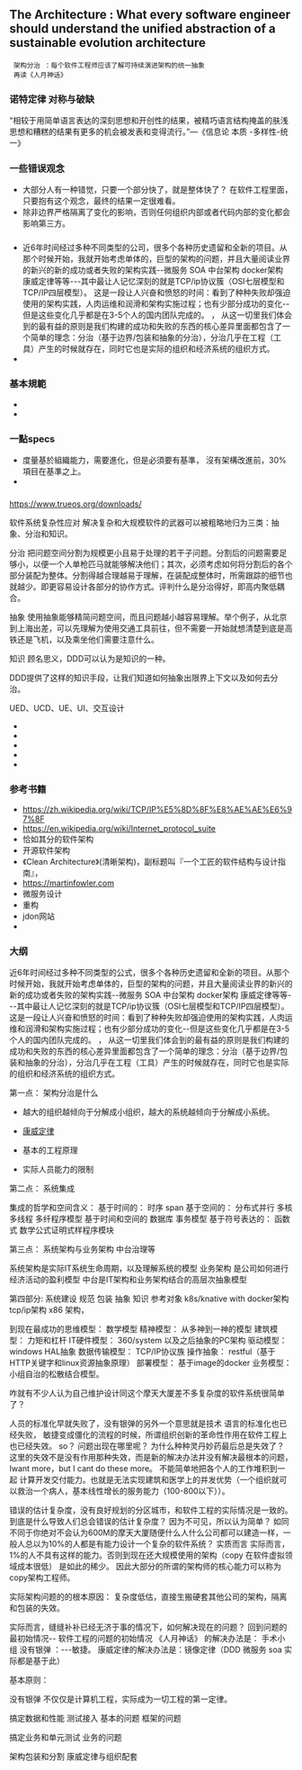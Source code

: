 ##  The Architecture : What every software engineer should understand the unified abstraction of a sustainable evolution architecture
     架构分治 ：每个软件工程师应该了解可持续演进架构的统一抽象
     再读《人月神话》
### 诺特定律 对称与破缺

“相较于用简单语言表达的深刻思想和开创性的结果，被精巧语言结构掩盖的肤浅思想和糟糕的结果有更多的机会被发表和变得流行。”—《信息论 本质 -多样性-统一》

### 一些错误观念
+ 大部分人有一种错觉，只要一个部分快了，就是整体快了？ 在软件工程里面，只要抱有这个观念，最终的结果一定很难看。
+ 除非边界严格隔离了变化的影响，否则任何组织内部或者代码内部的变化都会影响第三方。
### 
   + 近6年时间经过多种不同类型的公司，很多个各种历史遗留和全新的项目。从那个时候开始，我就开始考虑单体的，巨型的架构的问题，并且大量阅读业界的新兴的新的成功或者失败的架构实践--微服务 SOA  中台架构 docker架构 康威定律等等---其中最让人记忆深刻的就是TCP/ip协议簇（OSI七层模型和TCP/IP四层模型）。 这是一段让人兴奋和愤怒的时间：看到了种种失败却强迫使用的架构实践，人肉运维和润滑和架构实施过程；也有少部分成功的变化--但是这些变化几乎都是在3-5个人的国内团队完成的。
     ，
     从这一切里我们体会到的最有益的原则是我们构建的成功和失败的东西的核心差异里面都包含了一个简单的理念：分治（基于边界/包装和抽象的分治），分治几乎在工程（工具）产生的时候就存在，同时它也是实际的组织和经济系统的组织方式。
   +  

### 基本規範

 +  
 +  
 
###  一點specs
  +  度量基於組織能力，需要進化，但是必須要有基準， 沒有架構改進前，30%項目在基準之上。
  +  

### 
 https://www.trueos.org/downloads/
 
 
 
 软件系统复杂性应对
 解决复杂和大规模软件的武器可以被粗略地归为三类：抽象、分治和知识。
 
 分治 把问题空间分割为规模更小且易于处理的若干子问题。分割后的问题需要足够小，以便一个人单枪匹马就能够解决他们；其次，必须考虑如何将分割后的各个部分装配为整体。分割得越合理越易于理解，在装配成整体时，所需跟踪的细节也就越少。即更容易设计各部分的协作方式。评判什么是分治得好，即高内聚低耦合。
 
 抽象 使用抽象能够精简问题空间，而且问题越小越容易理解。举个例子，从北京到上海出差，可以先理解为使用交通工具前往，但不需要一开始就想清楚到底是高铁还是飞机，以及乘坐他们需要注意什么。
 
 知识 顾名思义，DDD可以认为是知识的一种。
 
 DDD提供了这样的知识手段，让我们知道如何抽象出限界上下文以及如何去分治。
 
 UED、UCD、UE、UI、交互设计
 
 +  
 +  
 + 
 + 
 + 
 
 
    
 ###  参考书籍
 
 +  https://zh.wikipedia.org/wiki/TCP/IP%E5%8D%8F%E8%AE%AE%E6%97%8F
 +  https://en.wikipedia.org/wiki/Internet_protocol_suite
 +   恰如其分的软件架构
 +   开源软件架构
 +  《Clean Architecture》(清晰架构)，副标题叫『一个工匠的软件结构与设计指南』，
 +  https://martinfowler.com
 +  微服务设计
 +  重构
 +  jdon网站
 +


### 大纲

近6年时间经过多种不同类型的公式，很多个各种历史遗留和全新的项目。从那个时候开始，我就开始考虑单体的，巨型的架构的问题，并且大量阅读业界的新兴的新的成功或者失败的架构实践--微服务 SOA  中台架构 docker架构 康威定律等等---其中最让人记忆深刻的就是TCP/ip协议簇（OSI七层模型和TCP/IP四层模型）。 这是一段让人兴奋和愤怒的时间：看到了种种失败却强迫使用的架构实践，人肉运维和润滑和架构实施过程；也有少部分成功的变化--但是这些变化几乎都是在3-5个人的国内团队完成的。
，
从这一切里我们体会到的最有益的原则是我们构建的成功和失败的东西的核心差异里面都包含了一个简单的理念：分治（基于边界/包装和抽象的分治），分治几乎在工程（工具）产生的时候就存在，同时它也是实际的组织和经济系统的组织方式。



第一点： 架构分治是什么
  +  越大的组织越倾向于分解成小组织，越大的系统越倾向于分解成小系统。
  + [康威定律](https://en.wikipedia.org/wiki/Conway%27s_law)

  + 基本的工程原理
  + 实际人员能力的限制

第二点： 系统集成

 集成的哲学和空间含义：
   基于时间的： 时序  span 
   基于空间的： 分布式并行  多核 多线程 多纤程序模型
   基于时间和空间的  数据库 事务模型
   基于符号表达的： 函数式 数学公式证明式样程序模块

第三点： 系统架构与业务架构 中台治理等
  
  系统架构是实际IT系统生命周期，以及理解系统的模型
  业务架构 是公司如何进行经济活动的盈利模型
  中台是IT架构和业务架构结合的高层次抽象模型


第四部分:  系统建设 规范 包装 抽象 知识  参考对象 k8s/knative with docker架构   tcp/ip架构  x86 架构， 

到现在最成功的思维模型： 数学模型
            精神模型： 从多神到一神的模型
            建筑模型： 力矩和杠杆
            IT硬件模型： 360/system 以及之后抽象的PC架构
            驱动模型： windows HAL抽象 
            数据传输模型： TCP/IP协议族
            操作抽象： restful（基于HTTP关键字和linux资源抽象原理）
            部署模型： 基于image的docker
            业务模型： 小组自治的松散结合模型。

咋就有不少人认为自己维护设计同这个摩天大厦差不多复杂度的软件系统很简单了？

   人员的标准化早就失败了，没有银弹的另外一个意思就是技术 语言的标准化也已经失败， 敏捷变成僵化的流程的时候，所谓组织创新的革命性作用在软件工程上也已经失效。 so？  问题出现在哪里呢？ 为什么种种灵丹妙药最后总是失效了？
 这里的失效不是没有作用那种失效，而是新的解决办法并没有解决最根本的问题， Iwant more，but I cant do these more。 不能简单地把各个人的工作堆积到一起 计算开发交付能力。也就是无法实现建筑和医学上的并发优势（一个组织就可以救治一个病人，基本线性增长的服务能力（100-800以下））。

错误的估计复杂度，没有良好规划的分区城市，和软件工程的实际情况是一致的。 到底是什么导致人们总会错误的估计复杂度？ 因为不可见，所以认为简单？  如同
不同于你绝对不会认为600M的摩天大厦随便什么人什么公司都可以建造一样，一般人总以为10%的人都是有能力设计一个复杂的软件系统？  实质而言 实际而言，1%的人不具有这样的能力。否则到现在还大规模使用的架构（copy 在软件虚拟领域成本很低）
是如此的稀少。 因此大部分的所谓的架构师的核心能力可以称为 copy架构工程师。

实际架构问题的的根本原因： 复杂度低估，直接生搬硬套其他公司的架构，隔离和包装的失效。

实际而言，缝缝补补已经无济于事的情况下，如何解决现在的问题？ 回到问题的最初始情况--
软件工程的问题的初始情况 《人月神话》 的解决办法是：  手术小组  没有银弹 ：---敏捷。
康威定律的解决办法是：镜像定律（DDD 微服务 soa 实际都是基于此）



基本原则：

没有银弹 不仅仅是计算机工程，实际成为一切工程的第一定律。

搞定数据和性能  测试接入 基本的问题 框架的问题

搞定业务和单元测试  业务的问题

架构包装和分割  康威定律与组织配套



